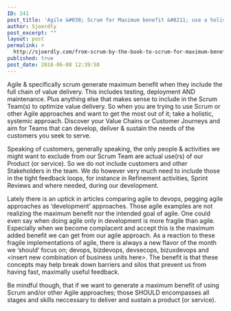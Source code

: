 ```yaml
---
ID: 241
post_title: 'Agile &#038; Scrum for Maximum benefit &#8211; use a holistic approach to product value'
author: Sjoerdly
post_excerpt: ""
layout: post
permalink: >
  http://sjoerdly.com/from-scrum-by-the-book-to-scrum-for-maximum-benefit/
published: true
post_date: 2018-06-08 12:39:58
---
```

<p dir="auto">Agile &amp; specifically scrum generate maximum benefit when they include the full chain of value delivery. This includes testing, deployment AND maintenance. Plus anything else that makes sense to include in the Scrum Team(s) to optimize value delivery. So when you are trying to use Scrum or other Agile approaches and want to get the most out of it; take a holistic, systemic approach. Discover your Value Chains or Customer Journeys and aim for Teams that can develop, deliver &amp; sustain the needs of the customers you seek to serve. <br></p><p>Speaking of customers, generally speaking, the only people &amp; activities we might want to exclude from our Scrum Team are actual use(rs) of our Product (or service). So we do not include customers and other Stakeholders in the team. We do however very much need to include those in the tight feedback loops, for instance in Refinement activities, Sprint Reviews and where needed, during our development. <br></p><p dir="ltr">Lately there is an uptick in articles comparing agile to devops, pegging agile approaches as ‘development’ approaches. Those agile examples are not realizing the maximum benefit nor the intended goal of agile. One could even say when doing agile only in development is more fragile than agile. Especially when we become complacent and accept this is the maximum added benefit we can get from our agile approach. As a reaction to these fragile implementations of agile, there is always a new flavor of the month we ‘should’ focus on; devops, bizdevops, devsecops, bizuxdevops and &lt;insert new combination of business units here&gt;. The benefit is that these concepts may help break down barriers and silos that prevent us from having fast, maximally useful feedback. <br></p><p dir="ltr">Be mindful though, that if we want to generate a maximum benefit of using Scrum and/or other Agile approaches; those SHOULD encompasses all stages and skills neccessary to deliver and sustain a product (or service).</p>
